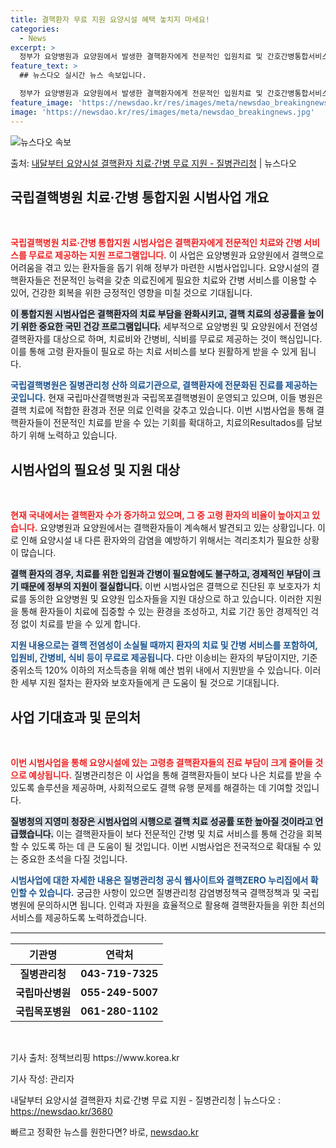 ```yaml
---
title: 결핵환자 무료 지원 요양시설 혜택 놓치지 마세요!
categories:
  - News
excerpt: >
  정부가 요양병원과 요양원에서 발생한 결핵환자에게 전문적인 입원치료 및 간호간병통합서비스 등을 무료로 제공한다…
feature_text: >
  ## 뉴스다오 실시간 뉴스 속보입니다.

  정부가 요양병원과 요양원에서 발생한 결핵환자에게 전문적인 입원치료 및 간호간병통합서비스 등을 무료로 제공한다…
feature_image: 'https://newsdao.kr/res/images/meta/newsdao_breakingnews.jpg'
image: 'https://newsdao.kr/res/images/meta/newsdao_breakingnews.jpg'
---
```


![뉴스다오 속보](https://newsdao.kr/res/images/meta/newsdao_breakingnews.jpg)

<p>출처: <a href="https://newsdao.kr/3680" rel="dofollow">내달부터 요양시설 결핵환자 치료·간병 무료 지원 - 질병관리청</a> | 뉴스다오</p>

<h2 data-ke-size="size26">국립결핵병원 치료·간병 통합지원 시범사업 개요</h2>
<p data-ke-size="size16">&nbsp;</p>
<p data-ke-size="size16"><b><span style="color: #ee2323;">국립결핵병원 치료·간병 통합지원 시범사업은 결핵환자에게 전문적인 치료와 간병 서비스를 무료로 제공하는 지원 프로그램입니다.</span></b> 이 사업은 요양병원과 요양원에서 결핵으로 어려움을 겪고 있는 환자들을 돕기 위해 정부가 마련한 시범사업입니다. 요양시설의 결핵환자들은 전문적인 능력을 갖춘 의료진에게 필요한 치료와 간병 서비스를 이용할 수 있어, 건강한 회복을 위한 긍정적인 영향을 미칠 것으로 기대됩니다.</p>
<p data-ke-size="size16"><b><span style="background-color: #21538527;">이 통합지원 시범사업은 결핵환자의 치료 부담을 완화시키고, 결핵 치료의 성공률을 높이기 위한 중요한 국민 건강 프로그램입니다.</span></b> 세부적으로 요양병원 및 요양원에서 전염성 결핵환자를 대상으로 하며, 치료비와 간병비, 식비를 무료로 제공하는 것이 핵심입니다. 이를 통해 고령 환자들이 필요로 하는 치료 서비스를 보다 원활하게 받을 수 있게 됩니다.</p>
<p data-ke-size="size16"><b><span style="color: #1a5490;">국립결핵병원은 질병관리청 산하 의료기관으로, 결핵환자에 전문화된 진료를 제공하는 곳입니다.</span></b> 현재 국립마산결핵병원과 국립목포결핵병원이 운영되고 있으며, 이들 병원은 결핵 치료에 적합한 환경과 전문 의료 인력을 갖추고 있습니다. 이번 시범사업을 통해 결핵환자들이 전문적인 치료를 받을 수 있는 기회를 확대하고, 치료의Resultados를 담보하기 위해 노력하고 있습니다.</p>

<h2 data-ke-size="size26">시범사업의 필요성 및 지원 대상</h2>
<p data-ke-size="size16">&nbsp;</p>
<p data-ke-size="size16"><b><span style="color: #ee2323;">현재 국내에서는 결핵환자 수가 증가하고 있으며, 그 중 고령 환자의 비율이 높아지고 있습니다.</span></b> 요양병원과 요양원에서는 결핵환자들이 계속해서 발견되고 있는 상황입니다. 이로 인해 요양시설 내 다른 환자와의 감염을 예방하기 위해서는 격리조치가 필요한 상황이 많습니다.</p>
<p data-ke-size="size16"><b><span style="background-color: #21538527;">결핵 환자의 경우, 치료를 위한 입원과 간병이 필요함에도 불구하고, 경제적인 부담이 크기 때문에 정부의 지원이 절실합니다.</span></b> 이번 시범사업은 결핵으로 진단된 후 보호자가 치료를 동의한 요양병원 및 요양원 입소자들을 지원 대상으로 하고 있습니다. 이러한 지원을 통해 환자들이 치료에 집중할 수 있는 환경을 조성하고, 치료 기간 동안 경제적인 걱정 없이 치료를 받을 수 있게 합니다.</p>
<p data-ke-size="size16"><b><span style="color: #1a5490;">지원 내용으로는 결핵 전염성이 소실될 때까지 환자의 치료 및 간병 서비스를 포함하여, 입원비, 간병비, 식비 등이 무료로 제공됩니다.</span></b> 다만 이송비는 환자의 부담이지만, 기준 중위소득 120% 이하의 저소득층을 위해 예산 범위 내에서 지원받을 수 있습니다. 이러한 세부 지원 절차는 환자와 보호자들에게 큰 도움이 될 것으로 기대됩니다.</p>

<h2 data-ke-size="size26">사업 기대효과 및 문의처</h2>
<p data-ke-size="size16">&nbsp;</p>
<p data-ke-size="size16"><b><span style="color: #ee2323;">이번 시범사업을 통해 요양시설에 있는 고령층 결핵환자들의 진료 부담이 크게 줄어들 것으로 예상됩니다.</span></b> 질병관리청은 이 사업을 통해 결핵환자들이 보다 나은 치료를 받을 수 있도록 솔루션을 제공하며, 사회적으로도 결핵 유행 문제를 해결하는 데 기여할 것입니다.</p>
<p data-ke-size="size16"><b><span style="background-color: #21538527;">질병청의 지영미 청장은 시범사업의 시행으로 결핵 치료 성공률 또한 높아질 것이라고 언급했습니다.</span></b> 이는 결핵환자들이 보다 전문적인 간병 및 치료 서비스를 통해 건강을 회복할 수 있도록 하는 데 큰 도움이 될 것입니다. 이번 시범사업은 전국적으로 확대될 수 있는 중요한 초석을 다질 것입니다.</p>
<p data-ke-size="size16"><b><span style="color: #1a5490;">시범사업에 대한 자세한 내용은 질병관리청 공식 웹사이트와 결핵ZERO 누리집에서 확인할 수 있습니다.</span></b> 궁금한 사항이 있으면 질병관리청 감염병정책국 결핵정책과 및 국립병원에 문의하시면 됩니다. 인력과 자원을 효율적으로 활용해 결핵환자들을 위한 최선의 서비스를 제공하도록 노력하겠습니다.</p>
<hr style="height:2px; border-width:0; color:gray; background-color:gray">

<table style="width: 100%;">
    <thead>
        <tr>
            <th style="text-align: center; height: 30px;"><b>기관명</b></th>
            <th style="text-align: center; height: 30px;"><b>연락처</b></th>
        </tr>
    </thead>
    <tbody>
        <tr>
            <td style="text-align: center; height: 17px;"><b>질병관리청</b></td>
            <td style="text-align: center; height: 17px;"><b>043-719-7325</b></td>
        </tr>
        <tr>
            <td style="text-align: center; height: 17px;"><b>국립마산병원</b></td>
            <td style="text-align: center; height: 17px;"><b>055-249-5007</b></td>
        </tr>
        <tr>
            <td style="text-align: center; height: 17px;"><b>국립목포병원</b></td>
            <td style="text-align: center; height: 17px;"><b>061-280-1102</b></td>
        </tr>
    </tbody>
</table>

<p data-ke-size="size16">&nbsp;</p>
<p data-ke-size="size16">기사 출처: 정책브리핑 https://www.korea.kr</p>
<p data-ke-size="size16">기사 작성: 관리자</p>
<p data-ke-size="size16">내달부터 요양시설 결핵환자 치료·간병 무료 지원 - 질병관리청 | 뉴스다오  : <a href="https://newsdao.kr/3680">https://newsdao.kr/3680</a></p> 

빠르고 정확한 뉴스를 원한다면? 바로, <a href="https://newsdao.kr" rel="dofollow">newsdao.kr</a>


